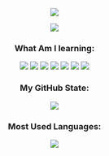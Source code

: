 <p align="center">
  <img
    src="https://readme-typing-svg.demolab.com?font=JetBrains+Mono&size=30&duration=1500&pause=1000&color=78C1F3&center=true&width=435&lines=I'm+pawlocat">
</p>
<p align="center">
  <img
    src="https://readme-typing-svg.demolab.com?font=Darumadrop+One&size=30&pause=1000&color=9BE8D8&width=435&lines=%E2%A0%80%E2%A0%80%E2%A0%80%E2%A0%80%E2%A0%80%E2%A0%80%E2%A0%80%E2%A0%80%E3%81%93%E3%82%93%E3%81%AB%E3%81%A1%E3%81%AF!">
</p>
<h3 align="center">
  What Am I learning:
</h3>
<p align="center">
  <img src="https://img.shields.io/badge/C%2B%2B-00599C?style=for-the-badge&logo=c%2B%2B&logoColor=white" />
  <img src="https://img.shields.io/badge/HTML5-E34F26?style=for-the-badge&logo=html5&logoColor=white"/>
  <img src="https://img.shields.io/badge/JavaScript-323330?style=for-the-badge&logo=javascript&logoColor=F7DF1E"/>
  <img src="https://img.shields.io/badge/CSS3-1572B6?style=for-the-badge&logo=css3&logoColor=white" />
  <img src="https://img.shields.io/badge/Visual_Studio_Code-0078D4?style=for-the-badge&logo=visual%20studio%20code&logoColor=white"/>
  <img src="https://img.shields.io/badge/Discord-5865F2?style=for-the-badge&logo=discord&logoColor=white"/>
  <img src="https://img.shields.io/badge/GitHub-100000?style=for-the-badge&logo=github&logoColor=white"/>
</p>
<h3 align="center">
  My GitHub State:
</h3>
<p align="center">
  <img src="https://github-readme-stats.vercel.app/api?username=pawlocat&theme=tokyonight">
</p>

<h3 align="center">
  Most Used Languages:
</h3>
<p align="center">
  <img src="https://github-readme-stats.vercel.app/api/top-langs/?username=pawlocat&layout=donut&theme=tokyonight" />
</p>
